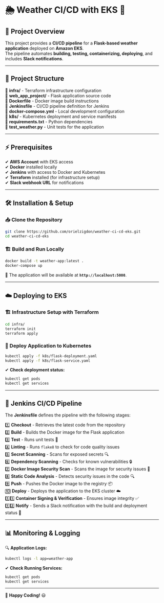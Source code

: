 # 🌦️ Weather CI/CD with EKS 🚀

## 📌 Project Overview

This project provides a **CI/CD pipeline** for a **Flask-based weather application** deployed on **Amazon EKS**.  
The pipeline automates **building, testing, containerizing, deploying**, and includes **Slack notifications**.  

---

## 📂 Project Structure

📁 **infra/** - Terraform infrastructure configuration  
📁 **web_app_project/** - Flask application source code  
📄 **Dockerfile** - Docker image build instructions  
📄 **Jenkinsfile** - CI/CD pipeline definition for Jenkins  
📄 **docker-compose.yml** - Local development configuration  
📁 **k8s/** - Kubernetes deployment and service manifests  
📄 **requirements.txt** - Python dependencies  
🧪 **test_weather.py** - Unit tests for the application  

---

## ⚡ Prerequisites

✔ **AWS Account** with EKS access  
✔ **Docker** installed locally  
✔ **Jenkins** with access to Docker and Kubernetes  
✔ **Terraform** installed (for infrastructure setup)  
✔ **Slack webhook URL** for notifications  

---

## 🛠️ Installation & Setup

### 📥 Clone the Repository

```bash
git clone https://github.com/orielzigdon/weather-ci-cd-eks.git
cd weather-ci-cd-eks
```

### 🏗️ Build and Run Locally

```bash
docker build -t weather-app:latest .
docker-compose up
```

📌 The application will be available at **`http://localhost:5000`**.

---

## ☁️ Deploying to EKS

### 🏗️ Infrastructure Setup with Terraform

```bash
cd infra/
terraform init
terraform apply
```

### 🚀 Deploy Application to Kubernetes

```bash
kubectl apply -f k8s/flask-deployment.yaml
kubectl apply -f k8s/flask-service.yaml
```

✔ **Check deployment status:**

```bash
kubectl get pods
kubectl get services
```

---

## 🔄 Jenkins CI/CD Pipeline

The **Jenkinsfile** defines the pipeline with the following stages:

1️⃣ **Checkout** - Retrieves the latest code from the repository  
2️⃣ **Build** - Builds the Docker image for the Flask application  
3️⃣ **Test** - Runs unit tests 🧪  
4️⃣ **Linting** - Runs `flake8` to check for code quality issues  
5️⃣ **Secret Scanning** - Scans for exposed secrets 🔍  
6️⃣ **Dependency Scanning** - Checks for known vulnerabilities 🔒  
7️⃣ **Docker Image Security Scan** - Scans the image for security issues 🚨  
8️⃣ **Static Code Analysis** - Detects security issues in the code 🔍  
9️⃣ **Push** - Pushes the Docker image to the registry 📦  
🔟 **Deploy** - Deploys the application to the EKS cluster ☁️  
1️⃣1️⃣ **Container Signing & Verification** - Ensures image integrity ✅  
1️⃣2️⃣ **Notify** - Sends a Slack notification with the build and deployment status 📢  

---

## 📊 Monitoring & Logging

🔍 **Application Logs:**

```bash
kubectl logs -l app=weather-app
```

✔ **Check Running Services:**

```bash
kubectl get pods
kubectl get services
```

---

🚀 **Happy Coding!** 😃
